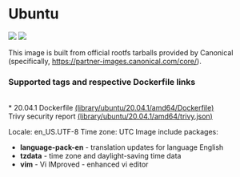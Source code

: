 # Ubuntu
[![](https://images.microbadger.com/badges/image/antonchernik/ubuntu.svg)](https://microbadger.com/images/antonchernik/ubuntu)
[![](https://images.microbadger.com/badges/version/antonchernik/ubuntu.svg)](https://microbadger.com/images/antonchernik/ubuntu)

This image is built from official rootfs tarballs provided by Canonical (specifically, https://partner-images.canonical.com/core/).
### Supported tags and respective Dockerfile links
<br/>* 20.04.1 Dockerfile [(library/ubuntu/20.04.1/amd64/Dockerfile)](https://github.com/antonchernik/docker/blob/ubuntu-20.04.1-amd64/library/ubuntu/20.04.1/amd64/Dockerfile)<br />Trivy security report [(library/ubuntu/20.04.1/amd64/trivy.json)](https://github.com/antonchernik/docker/blob/ubuntu-20.04.1-amd64/library/ubuntu/20.04.1/amd64/trivy.json)<br />

  Locale: en_US.UTF-8
  Time zone: UTC
  Image include packages:
  * **language-pack-en** - translation updates for language English
  * **tzdata** - time zone and daylight-saving time data
  * **vim** - Vi IMproved - enhanced vi editor